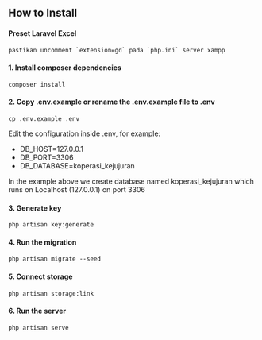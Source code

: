 ## How to Install

#### Preset Laravel Excel
```
pastikan uncomment `extension=gd` pada `php.ini` server xampp
```

#### 1. Install composer dependencies
```
composer install
```

#### 2. Copy .env.example or rename the .env.example file to .env
```
cp .env.example .env
```
Edit the configuration inside .env, for example:
- DB_HOST=127.0.0.1
- DB_PORT=3306
- DB_DATABASE=koperasi_kejujuran

In the example above we create database named koperasi_kejujuran which runs on Localhost (127.0.0.1) on port 3306

#### 3. Generate key
```
php artisan key:generate
```

#### 4. Run the migration
```
php artisan migrate --seed
```

#### 5. Connect storage
```
php artisan storage:link
```

#### 6. Run the server
```
php artisan serve
```
